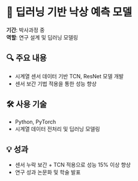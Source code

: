# 🤖 딥러닝 기반 낙상 예측 모델

**기간**: 박사과정 중  
**역할**: 연구 설계 및 딥러닝 모델링

## 🔍 주요 내용
- 시계열 센서 데이터 기반 TCN, ResNet 모델 개발
- 센서 보간 기법 적용을 통한 성능 향상

## 🛠 사용 기술
- Python, PyTorch
- 시계열 데이터 전처리 및 딥러닝 모델링

## 💡 성과
- 센서 누락 보간 + TCN 적용으로 성능 15% 이상 향상
- 연구 성과 논문화 및 학술 발표
